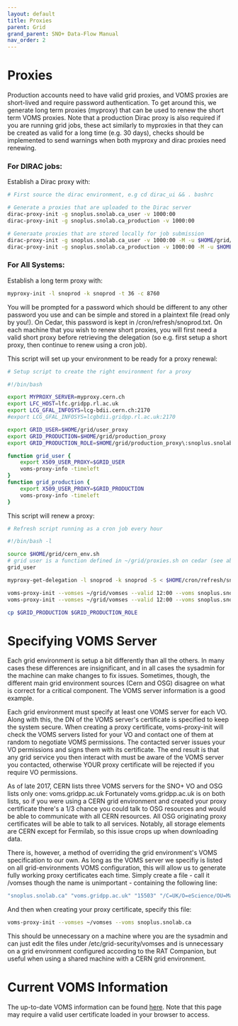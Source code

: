 ```yaml
---
layout: default
title: Proxies
parent: Grid
grand_parent: SNO+ Data-Flow Manual
nav_order: 2
---
```


# Proxies

Production accounts need to have valid grid proxies, and VOMS proxies are short-lived and require password authentication. To get around this, we generate long term proxies (myproxy) that can be used to renew the short term VOMS proxies. Note that a production Dirac proxy is also required if you are running grid jobs, these act similarly to myproxies in that they can be created as valid for a long time (e.g. 30 days), checks should be implemented to send warnings when both myproxy and dirac proxies need renewing. 

### For DIRAC jobs:
Establish a Dirac proxy with: 
```bash
# First source the dirac environment, e.g cd dirac_ui && . bashrc

# Generate a proxies that are uploaded to the Dirac server
dirac-proxy-init -g snoplus.snolab.ca_user -v 1000:00 
dirac-proxy-init -g snoplus.snolab.ca_production -v 1000:00 

# Generaate proxies that are stored locally for job submission
dirac-proxy-init -g snoplus.snolab.ca_user -v 1000:00 -M -u $HOME/grid/proxy/dirac_user_proxy
dirac-proxy-init -g snoplus.snolab.ca_production -v 1000:00 -M -u $HOME/grid/proxy/dirac_production_proxy
```

### For All Systems:
Establish a long term proxy with: 
```bash
myproxy-init -l snoprod -k snoprod -t 36 -c 8760
```
You will be prompted for a password which should be different to any other password you use and can be simple and stored in a plaintext file (read only by you!). On Cedar, this password is kept in /cron/refresh/snoprod.txt. On each machine that you wish to renew short proxies, you will first need a valid short proxy before retrieving the delegation (so e.g. first setup a short proxy, then continue to renew using a cron job).

This script will set up your environment to be ready for a proxy renewal: 
```bash
# Setup script to create the right environment for a proxy

#!/bin/bash

export MYPROXY_SERVER=myproxy.cern.ch
export LFC_HOST=lfc.gridpp.rl.ac.uk
export LCG_GFAL_INFOSYS=lcg-bdii.cern.ch:2170
#export LCG_GFAL_INFOSYS=lcgbdii.gridpp.rl.ac.uk:2170

export GRID_USER=$HOME/grid/user_proxy
export GRID_PRODUCTION=$HOME/grid/production_proxy
export GRID_PRODUCTION_ROLE=$HOME/grid/production_proxy\:snoplus.snolab.ca_production

function grid_user {
    export X509_USER_PROXY=$GRID_USER
    voms-proxy-info -timeleft
}
function grid_production {
    export X509_USER_PROXY=$GRID_PRODUCTION
    voms-proxy-info -timeleft
}
```
This script will renew a proxy: 
```bash
# Refresh script running as a cron job every hour

#!/bin/bash -l

source $HOME/grid/cern_env.sh
# grid user is a function defined in ~/grid/proxies.sh on cedar (see above)
grid_user

myproxy-get-delegation -l snoprod -k snoprod -S < $HOME/cron/refresh/snoprod.txt

voms-proxy-init --vomses ~/grid/vomses --valid 12:00 --voms snoplus.snolab.ca:/snoplus.snolab.ca/Role=production -noregen -out $GRID_PRODUCTION
voms-proxy-init --vomses ~/grid/vomses --valid 12:00 --voms snoplus.snolab.ca -noregen -out $GRID_USER

cp $GRID_PRODUCTION $GRID_PRODUCTION_ROLE
```

# Specifying VOMS Server

Each grid environment is setup a bit differently than all the others. In many cases these differences are insignificant, and in all cases the sysadmin for the machine can make changes to fix issues. Sometimes, though, the different main grid environment sources (Cern and OSG) disagree on what is correct for a critical component. The VOMS server information is a good example.

Each grid environment must specify at least one VOMS server for each VO. Along with this, the DN of the VOMS server's certificate is specified to keep the system secure. When creating a proxy certificate, voms-proxy-init will check the VOMS servers listed for your VO and contact one of them at random to negotiate VOMS permissions. The contacted server issues your VO permissions and signs them with its certificate. The end result is that any grid service you then interact with must be aware of the VOMS server you contacted, otherwise YOUR proxy certificate will be rejected if you require VO permissions.

As of late 2017, CERN lists three VOMS servers for the SNO+ VO and OSG lists only one: voms.gridpp.ac.uk Fortunately voms.gridpp.ac.uk is on both lists, so if you were using a CERN grid environment and created your proxy certificate there's a 1/3 chance you could talk to OSG resources and would be able to communicate with all CERN resources. All OSG originating proxy certificates will be able to talk to all services. Notably, all storage elements are CERN except for Fermilab, so this issue crops up when downloading data.

There is, however, a method of overriding the grid environment's VOMS specification to our own. As long as the VOMS server we specifiy is listed on all grid-environments VOMS configuration, this will allow us to generate fully working proxy certificates each time. Simply create a file - call it /vomses though the name is unimportant - containing the following line: 
```bash
"snoplus.snolab.ca" "voms.gridpp.ac.uk" "15503" "/C=UK/O=eScience/OU=Manchester/L=HEP/CN=voms.gridpp.ac.uk" "snoplus.snolab.ca"
```
And then when creating your proxy certificate, specify this file: 
```bash
voms-proxy-init --vomses ~/vomses --voms snoplus.snolab.ca
```

This should be unnecessary on a machine where you are the sysadmin and can just edit the files under /etc/grid-security/vomses and is unnecessary on a grid environment configured according to the RAT Companion, but useful when using a shared machine with a CERN grid environment. 

# Current VOMS Information

The up-to-date VOMS information can be found [here](https://voms.gridpp.ac.uk:8443/voms/snoplus.snolab.ca/configuration/configuration.action). Note that this page may require a valid user certificate loaded in your browser to access.
